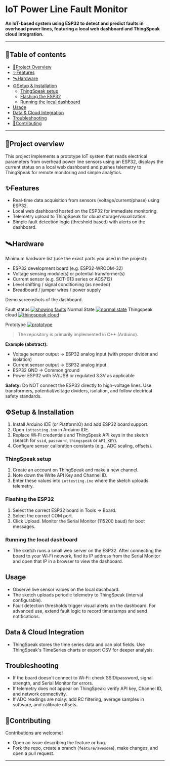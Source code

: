# IoT Power Line Fault Monitor

**An IoT-based system using ESP32 to detect and predict faults in overhead power lines, featuring a local web dashboard and ThingSpeak cloud integration.**

---

## 📌Table of contents
- [📖Project Overview](#-project-overview)
- [✨Features](#-features)
- [🛰️Hardware](#-hardware)
- [⚙️Setup & Installation](#-setup--installation)
  - [ThingSpeak setup](#thingspeak-setup)
  - [Flashing the ESP32](#flashing-the-esp32)
  - [Running the local dashboard](#running-the-local-dashboard)
- [Usage](#usage)
- [Data & Cloud Integration](#data--cloud-integration)
- [Troubleshooting](#troubleshooting)
- [🤝Contributing](#-contributing)

---

## 📖Project overview
This project implements a prototype IoT system that reads electrical parameters from overhead power line sensors using an ESP32, displays the current status on a local web dashboard and pushes telemetry to ThingSpeak for remote monitoring and simple analytics.

## ✨Features
- Real-time data acquisition from sensors (voltage/current/phase) using ESP32.
- Local web dashboard hosted on the ESP32 for immediate monitoring.
- Telemetry upload to ThingSpeak for cloud storage/visualization.
- Simple fault detection logic (threshold based) with alerts on the dashboard.

## 🛰️Hardware
Minimum hardware list (use the exact parts you used in the project):
- ESP32 development board (e.g. ESP32-WROOM-32)
- Voltage sensing module(s) or potential transformer(s)
- Current sensor (e.g. SCT-013 series or ACS712)
- Level shifting / signal conditioning (as needed)
- Breadboard / jumper wires / power supply

Demo screenshots of the dashboard.

Fault status [![showing faults](https://github.com/Akash-R-04/IOT-power-lines-fault-detector/blob/main/Screenshot%202025-06-29%20132824.png)]()
Normal State [![normal state](https://github.com/Akash-R-04/IOT-power-lines-fault-detector/blob/main/Screenshot%202025-06-29%20132846.png)]()
Thingspeak cloud [![thingspeak cloud](https://github.com/Akash-R-04/IOT-power-lines-fault-detector/blob/main/Screenshot%202025-06-28%20232233.png)]()

Prototype [![prototype](https://github.com/Akash-R-04/IOT-power-lines-fault-detector/blob/main/WhatsApp%20Image%202025-06-15%20at%2021.12.53_c1c33266.jpg)]()


> The repository is primarily implemented in C++ (Arduino).

**Example (abstract):**
- Voltage sensor output -> ESP32 analog input (with proper divider and isolation)
- Current sensor output -> ESP32 analog input
- ESP32 GND -> Common ground
- Power ESP32 with 5V/USB or regulated 3.3V as applicable

**Safety:** Do NOT connect the ESP32 directly to high-voltage lines. Use transformers, potential/voltage dividers, isolation, and follow electrical safety standards.

## ⚙️Setup & Installation
1. Install Arduino IDE (or PlatformIO) and add ESP32 board support.
2. Open `iottesting.ino` in Arduino IDE.
3. Replace Wi‑Fi credentials and ThingSpeak API keys in the sketch (search for `ssid`, `password`, `thingspeak` or `API_KEY`).
4. Configure sensor calibration constants (e.g., ADC scaling, offsets).

### ThingSpeak setup
1. Create an account on ThingSpeak and make a new channel.
2. Note down the Write API Key and Channel ID.
3. Enter these values into `iottesting.ino` where the sketch uploads telemetry.

### Flashing the ESP32
1. Select the correct ESP32 board in Tools → Board.
2. Select the correct COM port.
3. Click Upload. Monitor the Serial Monitor (115200 baud) for boot messages.

### Running the local dashboard
- The sketch runs a small web server on the ESP32. After connecting the board to your Wi‑Fi network, find its IP address from the Serial Monitor and open that IP in a browser to view the dashboard.

## Usage
- Observe live sensor values on the local dashboard.
- The sketch uploads periodic telemetry to ThingSpeak (interval configurable).
- Fault detection thresholds trigger visual alerts on the dashboard. For advanced use, extend fault logic to record timestamps and send notifications.

## Data & Cloud Integration
- ThingSpeak stores the time series data and can plot fields. Use ThingSpeak's TimeSeries charts or export CSV for deeper analysis.

## Troubleshooting
- If the board doesn't connect to Wi‑Fi: check SSID/password, signal strength, and Serial Monitor for errors.
- If telemetry does not appear on ThingSpeak: verify API key, Channel ID, and network connectivity.
- If ADC readings are noisy: add RC filtering, average samples in software, and calibrate offsets.

## 🤝Contributing
Contributions are welcome!
- Open an issue describing the feature or bug.
- Fork the repo, create a branch (`feature/awesome`), make changes, and open a pull request.


---

